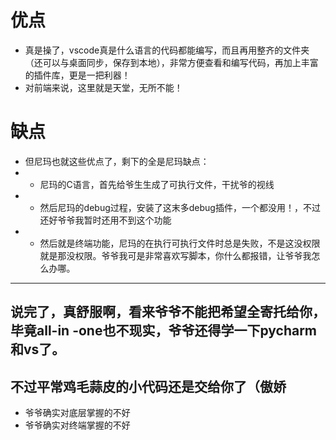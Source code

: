 # 优点

- 真是操了，vscode真是什么语言的代码都能编写，而且再用整齐的文件夹（还可以与桌面同步，保存到本地），非常方便查看和编写代码，再加上丰富的插件库，更是一把利器！
- 对前端来说，这里就是天堂，无所不能！

# 缺点

- 但尼玛也就这些优点了，剩下的全是尼玛缺点：
- - 尼玛的C语言，首先给爷生生成了可执行文件，干扰爷的视线
- - 然后尼玛的debug过程，安装了这末多debug插件，一个都没用！，不过还好爷爷我暂时还用不到这个功能
- - 然后就是终端功能，尼玛的在执行可执行文件时总是失败，不是这没权限就是那没权限。爷爷我可是非常喜欢写脚本，你什么都报错，让爷爷我怎么办哪。

---

## 说完了，真舒服啊，看来爷爷不能把希望全寄托给你，毕竟all-in -one也不现实，爷爷还得学一下pycharm和vs了。

## 不过平常鸡毛蒜皮的小代码还是交给你了（傲娇

<!--不过爷爷我也不是没有错-->

- 爷爷确实对底层掌握的不好
- 爷爷确实对终端掌握的不好
